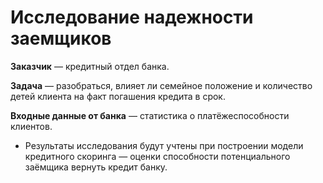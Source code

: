 # Исследование надежности заемщиков

**Заказчик** — кредитный отдел банка. 

**Задача** — разобраться, влияет ли семейное положение и количество детей клиента на факт погашения кредита в срок. 

**Входные данные от банка** — статистика о платёжеспособности клиентов.

- Результаты исследования будут учтены при построении модели кредитного скоринга — оценки способности потенциального заёмщика вернуть кредит банку.
